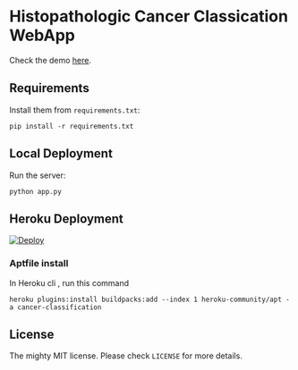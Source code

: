 # Histopathologic Cancer Classication WebApp


Check the demo [here](https://cancer-classification.herokuapp.com/).


## Requirements

Install them from `requirements.txt`:

    pip install -r requirements.txt


## Local Deployment

Run the server:

    python app.py


## Heroku Deployment

[![Deploy](https://www.herokucdn.com/deploy/button.svg)](https://heroku.com/deploy?template=https://github.com/chinmaydas96/Cancer_Classification_Webapp)


### Aptfile install 
In Heroku cli , run this command

`heroku plugins:install buildpacks:add --index 1 heroku-community/apt -a cancer-classification`

## License

The mighty MIT license. Please check `LICENSE` for more details.
